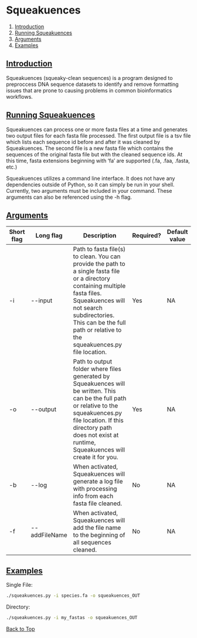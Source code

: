 <a name="top"></a>
# Squeakuences
1. [Introduction](#intro)
2. [Running Squeakuences](#running)
3. [Arguments](#arguments)
4. [Examples](#examples)

## <ins>**Introduction**</ins> <a name="intro"></a>
Squeakuences (squeaky-clean sequences) is a program designed to preproccess DNA sequence datasets to identify and remove formatting issues that are prone to causing problems in common bioinformatics workflows. 

## <ins>**Running Squeakuences**</ins> <a name="running"></a>
Squeakuences can process one or more fasta files at a time and generates two output files for each fasta file processed. The first output file is a tsv file which lists each sequence id before and after it was cleaned by Squeakuences. The second file is a new fasta file which contains the sequences of the original fasta file but with the cleaned sequence ids. At this time, fasta extensions beginning with ‘fa’ are supported (.fa, .faa, .fasta, etc.)

Squeakuences utilizes a command line interface. It does not have any dependencies outside of Python, so it can simply be run in your shell. Currently, two arguments must be included in your command. These arguments can also be referenced using the -h flag.

## <ins>**Arguments**</ins> <a name="arguments"></a>
| Short flag | Long flag         | Description | Required? | Default value |
|------------|-------------------|-------------|-----------|---------------|
| -i         | --input           | Path to fasta file(s) to clean. You can provide the path to a single fasta file or a directory containing multiple fasta files. Squeakuences will not search subdirectories. This can be the full path or relative to the squeakuences.py file location. | Yes | NA |
| -o         | --output          | Path to output folder where files generated by Squeakuences will be written. This can be the full path or relative to the squeakuences.py file location. If this directory path does not exist at runtime, Squeakuences will create it for you. | Yes | NA |
| -b         | --log          | When activated, Squeakuences will generate a log file with processing info from each fasta file cleaned. | No | NA |
| -f         | --addFileName          | When activated, Squeakuences will add the file name to the beginning of all sequences cleaned. | No | NA |

## <ins>**Examples**</ins> <a name="examples"></a>
Single File:
```bash
./squeakuences.py -i species.fa -o squeakuences_OUT
```

Directory:
```bash
./squeakuences.py -i my_fastas -o squeakuences_OUT
```

[Back to Top](#top)
